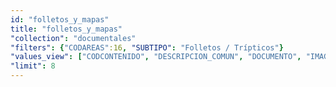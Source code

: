 ```yaml
---
id: "folletos_y_mapas"
title: "folletos_y_mapas"
"collection": "documentales"
"filters": {"CODAREAS":16, "SUBTIPO": "Folletos / Trípticos"}
"values_view": ["CODCONTENIDO", "DESCRIPCION_COMUN", "DOCUMENTO", "IMAGEN", "PALABRAS_CLAVE", "TITULO"]
"limit": 8
---
```

<app-tab-bar></app-tab-bar>
<app-paginator-browser >
    <div flex="100" ng-class="{'end': $last}" ng-repeat="card in elements()">
        <app-card-document item="card" prefix="node.href"></app-card-document>
    </div>
</app-paginator-browser>
